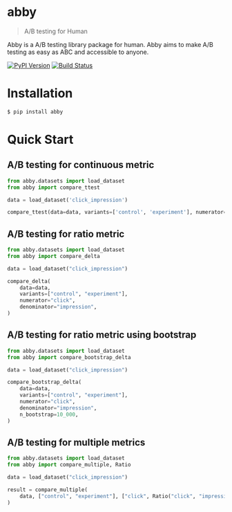 # abby

> A/B testing for Human

Abby is a A/B testing library package for human. Abby aims to make A/B testing as easy as ABC and accessible to anyone.

[![PyPI Version][pypi-image]][pypi-url]
[![Build Status][build-image]][build-url]

# Installation

```sh
$ pip install abby
```

# Quick Start

## A/B testing for continuous metric

```python
from abby.datasets import load_dataset
from abby import compare_ttest

data = load_dataset('click_impression')

compare_ttest(data=data, variants=['control', 'experiment'], numerator='click')
```

## A/B testing for ratio metric

```python
from abby.datasets import load_dataset
from abby import compare_delta

data = load_dataset("click_impression")

compare_delta(
    data=data,
    variants=["control", "experiment"],
    numerator="click",
    denominator="impression",
)
```

## A/B testing for ratio metric using bootstrap

```python
from abby.datasets import load_dataset
from abby import compare_bootstrap_delta

data = load_dataset("click_impression")

compare_bootstrap_delta(
    data=data,
    variants=["control", "experiment"],
    numerator="click",
    denominator="impression",
    n_bootstrap=10_000,
)
```

## A/B testing for multiple metrics

```python
from abby.datasets import load_dataset
from abby import compare_multiple, Ratio

data = load_dataset("click_impression")

result = compare_multiple(
    data, ["control", "experiment"], ["click", Ratio("click", "impression")]
)
```

<!-- Badges -->

[pypi-image]: https://img.shields.io/pypi/v/abby
[pypi-url]: https://pypi.org/project/abby/
[build-image]: https://github.com/farhanreynaldo/abby/actions/workflows/test.yml/badge.svg
[build-url]: https://github.com/farhanreynaldo/abby/actions/workflows/test.yml
